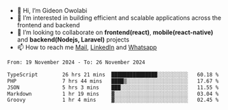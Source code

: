 - 👋 Hi, I’m Gideon Owolabi
- 👀 I’m interested in building efficient and scalable applications across the frontend and backend
- 💞️ I’m looking to collaborate on <b>frontend(react)</b>, <b>mobile(react-native)</b> and <b>backend(Nodejs, Laravel)</b> projects
- 📫 How to reach me <a href="mailto:gideoniyin2021@gmail.com">Mail</a>, <a href="https://www.linkedin.com/in/gideon-owolabi-9b667a232/">LinkedIn</a> and <a href="https://wa.me/2348055377085">Whatsapp</a>

<!---
gude1/gude1 is a ✨ special ✨ repository because its `README.md` (this file) appears on your GitHub profile.
You can click the Preview link to take a look at your changes.
--->

<!--START_SECTION:waka-->

```txt
From: 19 November 2024 - To: 26 November 2024

TypeScript        26 hrs 21 mins  ███████████████░░░░░░░░░░   60.18 %
PHP               7 hrs 44 mins   ████▒░░░░░░░░░░░░░░░░░░░░   17.67 %
JSON              5 hrs 3 mins    ███░░░░░░░░░░░░░░░░░░░░░░   11.55 %
Markdown          1 hr 19 mins    ▓░░░░░░░░░░░░░░░░░░░░░░░░   03.04 %
Groovy            1 hr 4 mins     ▓░░░░░░░░░░░░░░░░░░░░░░░░   02.45 %
```

<!--END_SECTION:waka-->
